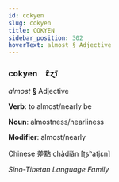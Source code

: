 ```yaml
---
id: cokyen
slug: cokyen
title: COKYEN
sidebar_position: 302
hoverText: almost § Adjective
---
```


### cokyen&emsp;<span kind="abugida">ꞇ̑ɀ̃ɿ</span>

*almost* **§** Adjective

**Verb**: to almost/nearly be

**Noun**: almostness/nearliness

**Modifier**: almost/nearly

Chinese 差點 chàdiǎn [ʈʂʰatjɛn]

*Sino-Tibetan Language Family*